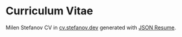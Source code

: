 # Curriculum Vitae

Milen Stefanov CV in [cv.stefanov.dev](https://cv.stefanov.dev) generated with [JSON Resume](https://jsonresume.org/).
